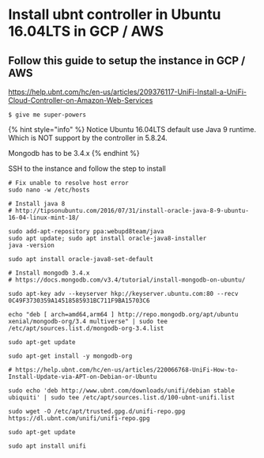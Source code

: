 # Install ubnt controller in Ubuntu 16.04LTS in GCP / AWS

## Follow this guide to setup the instance in GCP / AWS

https://help.ubnt.com/hc/en-us/articles/209376117-UniFi-Install-a-UniFi-Cloud-Controller-on-Amazon-Web-Services

```
$ give me super-powers
```

{% hint style="info" %}
 Notice Ubuntu 16.04LTS default use Java 9 runtime. Which is NOT support by the controller in 5.8.24.

Mongodb has to be 3.4.x
{% endhint %}

SSH to the instance and follow the step to install

```
# Fix unable to resolve host error
sudo nano -w /etc/hosts

# Install java 8
# http://tipsonubuntu.com/2016/07/31/install-oracle-java-8-9-ubuntu-16-04-linux-mint-18/

sudo add-apt-repository ppa:webupd8team/java
sudo apt update; sudo apt install oracle-java8-installer
java -version

sudo apt install oracle-java8-set-default

# Install mongodb 3.4.x
# https://docs.mongodb.com/v3.4/tutorial/install-mongodb-on-ubuntu/

sudo apt-key adv --keyserver hkp://keyserver.ubuntu.com:80 --recv 0C49F3730359A14518585931BC711F9BA15703C6

echo "deb [ arch=amd64,arm64 ] http://repo.mongodb.org/apt/ubuntu xenial/mongodb-org/3.4 multiverse" | sudo tee /etc/apt/sources.list.d/mongodb-org-3.4.list

sudo apt-get update

sudo apt-get install -y mongodb-org

# https://help.ubnt.com/hc/en-us/articles/220066768-UniFi-How-to-Install-Update-via-APT-on-Debian-or-Ubuntu

sudo echo 'deb http://www.ubnt.com/downloads/unifi/debian stable ubiquiti' | sudo tee /etc/apt/sources.list.d/100-ubnt-unifi.list

sudo wget -O /etc/apt/trusted.gpg.d/unifi-repo.gpg https://dl.ubnt.com/unifi/unifi-repo.gpg 

sudo apt-get update

sudo apt install unifi

```



